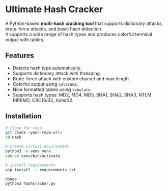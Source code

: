 # Ultimate Hash Cracker

A Python-based **multi-hash cracking tool** that supports dictionary attacks, brute-force attacks, and basic hash detection.  
It supports a wide range of hash types and produces colorful terminal output with tables.

## Features
- Detects hash type automatically.
- Supports dictionary attack with threading.
- Brute-force attack with custom charset and max length.
- Colorful output using `colorama`.
- Nice formatted tables using `tabulate`.
- Supports hash types: MD2, MD4, MD5, SHA1, SHA2, SHA3, NTLM, RIPEMD, CRC16/32, Adler32.

## Installation

```bash
# Clone the repo
git clone <your-repo-url>
cd Hash

# Create virtual environment
python3 -m venv venv
source venv/bin/activate

# Install requirements
pip install -r requirements.txt

Usage
python3 hashcracker.py
